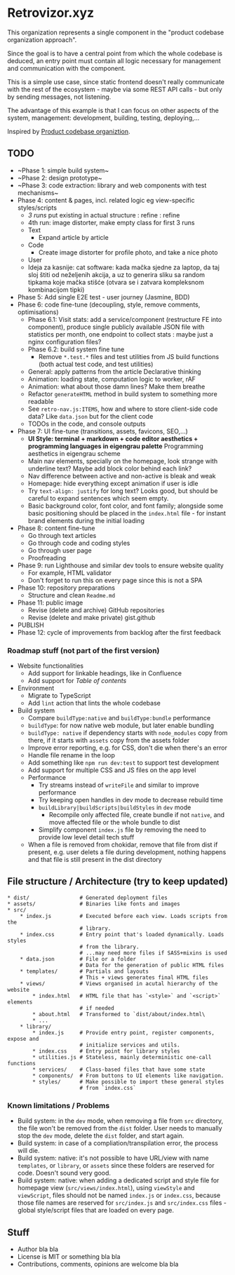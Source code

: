 # Retrovizor.xyz

This organization represents a single component in the "product codebase organization approach".
 
Since the goal is to have a central point from which the whole codebase is deduced, an entry point must contain all logic necessary for management and communication with the component.

This is a simple use case, since static frontend doesn't really communicate with the rest of the ecosystem - maybe via some REST API calls - but only by sending messages, not listening.

The advantage of this example is that I can focus on other aspects of the system, management: development, building, testing, deploying,...

Inspired by [Product codebase organiztion](https://gist.github.com/vjekoart/83f0e90fc2c1a5e45932414ddbf5d04d).

## TODO

* ~Phase 1: simple build system~
* ~Phase 2: design prototype~
* ~Phase 3: code extraction: library and web components with test mechanisms~
* Phase 4: content & pages, incl. related logic eg view-specific styles/scripts
    * *3 runs* put existing in actual structure : refine : refine
    * 4th run: image distorter, make empty class for first 3 runs
    * Text
        * Expand article by article
    * Code
        * Create image distorter for profile photo, and take a nice photo
    * User
    * Ideja za kasnije: cat software: kada mačka sjedne za laptop, da taj sloj štiti od neželjenih akcija, a uz to generira sliku sa random tipkama koje mačka stišće (otvara se i zatvara kompleksnom kombinacijom tipki)
* Phase 5: Add single E2E test - user journey (Jasmine, BDD)
* Phase 6: code fine-tune (decoupling, style, remove comments, optimisations)
    * Phase 6.1: Visit stats: add a service/component (restructure FE into component), produce single publicly available JSON file with statistics per month, one endpoint to collect stats : maybe just a nginx configuration files?
    * Phase 6.2: build system fine tune
        * Remove `*.test.*` files and test utilities from JS build functions (both actual test code, and test utilities)
    * General: apply patterns from the article Declarative thinking
    * Animation: loading state, computation logic to worker, rAF
    * Animation: what about those damn lines? Make them breathe
    * Refactor `generateHTML` method in build system to something more readable
    * See `retro-nav.js:ITEMS`, how and where to store client-side code data? Like `data.json` but for the client code
    * TODOs in the code, and console outputs
* Phase 7: UI fine-tune (transitions, assets, favicons, SEO,...)
    * **UI Style: terminal + markdown + code editor aesthetics + programming languages in eigengrau palette** Programming aesthetics in eigengrau scheme
    * Main nav elements, specially on the homepage, look strange with underline text? Maybe add block color behind each link?
    * Nav difference between active and non-active is bleak and weak
    * Homepage: hide everything except animation if user is idle
    * Try `text-align: justify` for long text? Looks good, but should be careful to expand sentences which seem empty.
    * Basic background color, font color, and font family; alongside some basic positioning should be placed in the `index.html` file - for instant brand elements during the initial loading
* Phase 8: content fine-tune
    * Go through text articles
    * Go through code and coding styles
    * Go through user page
    * Proofreading
* Phase 9: run Lighthouse and similar dev tools to ensure website quality
    * For example, HTML validator
    * Don't forget to run this on every page since this is not a SPA
* Phase 10: repository preparations
    * Structure and clean `Readme.md`
* Phase 11: public image
    * Revise (delete and archive) GitHub repositories
    * Revise (delete and make private) gist.github
* PUBLISH
* Phase 12: cycle of improvements from backlog after the first feedback

### Roadmap stuff (not part of the first version)

* Website functionalities
    * Add support for linkable headings, like in Confluence
    * Add support for _Table of contents_
* Environment
    * Migrate to TypeScript
    * Add `lint` action that lints the whole codebase
* Build system
    * Compare `buildType:native` and `buildType:bundle` performance
    * `buildType`: for now native web module, but later enable bundling
    * `buildType: native` if dependency starts with `node_modules` copy from there, if it starts with `assets` copy from the assets folder
    * Improve error reporting, e.g. for CSS, don't die when there's an error
    * Handle file rename in the loop
    * Add something like `npm run dev:test` to support test development
    * Add support for multiple CSS and JS files on the app level
    * Performance
        * Try streams instead of `writeFile` and similar to improve performance 
        * Try keeping open handles in dev mode to decrease rebuild time
        * `buildLibrary|buildScripts|buildStyles` in `dev` mode
            * Recompile only affected file, create bundle if not `native`, and move affected file or the whole bundle to dist
        * Simplify component `index.js` file by removing the need to provide low level detail tech stuff
    * When a file is removed from chokidar, remove that file from dist if present, e.g. user delets a file during development, nothing happens and that file is still present in the dist directory

## File structure / Architecture (try to keep updated)

```
* dist/                # Generated deployment files
* assets/              # Binaries like fonts and images
* src/
    * index.js         # Executed before each view. Loads scripts from the
                       # library.
    * index.css        # Entry point that's loaded dynamically. Loads styles
                       # from the library.
                       # ...may need more files if SASS+mixins is used
    * data.json        # File or a folder
                       # Data for the generation of public HTML files
    * templates/       # Partials and layouts
                       # This + views generates final HTML files
    * views/           # Views organised in acutal hierarchy of the website
        * index.html   # HTML file that has `<style>` and `<script>` elements
                       # if needed
        * about.html   # Transformed to `dist/about/index.html\
        * ...
    * library/
        * index.js     # Provide entry point, register components, expose and
                       # initialize services and utils.
        * index.css    # Entry point for library styles
        * utilities.js # Stateless, mainly deterministic one-call functions
        * services/    # Class-based files that have some state
        * components/  # From buttons to UI elements like navigation.
        * styles/      # Make possible to import these general styles
                       # from `index.css`
```

### Known limitations / Problems

* Build system: in the `dev` mode, when removing a file from `src` directory, the file won't be removed from the `dist` folder. User needs to manually stop the `dev` mode, delete the `dist` folder, and start again.
* Build system: in case of a compliation/transpilation error, the process will die.
* Build system: native: it's not possible to have URL/view with name `templates`, or `library`, or `assets` since these folders are reserved for code. Doesn't sound very good.
* Build system: native: when adding a dedicated script and style file for homepage view (`src/views/index.html`), using `viewStyle` and `viewScript`, files should not be named `index.js` or `index.css`, because those file names are reserved for `src/index.js` and `src/index.css` files - global style/script files that are loaded on every page.

## Stuff

* Author bla bla
* License is MIT or something bla bla
* Contributions, comments, opinions are welcome bla bla
